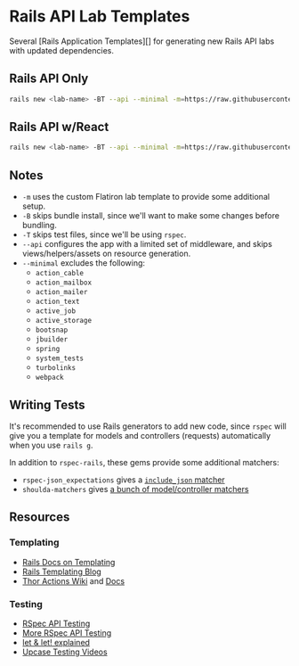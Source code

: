 # Rails API Lab Templates

Several [Rails Application Templates][] for generating new Rails API labs with
updated dependencies.

## Rails API Only

```sh
rails new <lab-name> -BT --api --minimal -m=https://raw.githubusercontent.com/learn-co-curriculum/phase-4-rails-api-lab-template/master/api-only/template.rb
```

## Rails API w/React

```sh
rails new <lab-name> -BT --api --minimal -m=https://raw.githubusercontent.com/learn-co-curriculum/phase-4-rails-api-lab-template/master/api-react/template.rb
```

## Notes

- `-m` uses the custom Flatiron lab template to provide some additional setup.
- `-B` skips bundle install, since we'll want to make some changes before bundling.
- `-T` skips test files, since we'll be using `rspec`.
- `--api` configures the app with a limited set of middleware, and skips
  views/helpers/assets on resource generation.
- `--minimal` excludes the following:
  - `action_cable`
  - `action_mailbox`
  - `action_mailer`
  - `action_text`
  - `active_job`
  - `active_storage`
  - `bootsnap`
  - `jbuilder`
  - `spring`
  - `system_tests`
  - `turbolinks`
  - `webpack`

## Writing Tests

It's recommended to use Rails generators to add new code, since `rspec` will
give you a template for models and controllers (requests) automatically when
you use `rails g`.

In addition to `rspec-rails`, these gems provide some additional matchers:

- `rspec-json_expectations` gives a [`include_json` matcher](https://relishapp.com/waterlink/rspec-json-expectations/docs/json-expectations)
- `shoulda-matchers` gives [a bunch of model/controller matchers](https://github.com/thoughtbot/shoulda-matchers#matchers)

## Resources

### Templating

- [Rails Docs on Templating][rails application template]
- [Rails Templating Blog](http://www.rutionrails.com/blog/2016/7/8/regarding-rails-templates-1)
- [Thor Actions Wiki](https://github.com/erikhuda/thor/wiki/Actions) and [Docs](https://rdoc.info/github/erikhuda/thor/master/Thor/Actions)

### Testing

- [RSpec API Testing](https://rubyyagi.com/rspec-request-spec/)
- [More RSpec API Testing](https://www.nopio.com/blog/rails-api-tests-rspec/)
- [let & let! explained](https://www.codewithjason.com/difference-let-let-instance-variables-rspec/)
- [Upcase Testing Videos](https://thoughtbot.com/upcase/testing)

[rails application template]: https://guides.rubyonrails.org/rails_application_templates.html
